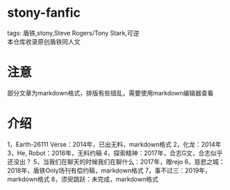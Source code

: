 # stony-fanfic
tags: 盾铁,stony,Steve Rogers/Tony Stark,可逆  
本仓库收录原创盾铁同人文

# 注意
部分文章为markdown格式，排版有些错乱，需要使用markdown编辑器查看

# 介绍
1，Earth-26111 Verse：2014年，已出无料，markdown格式
2，化龙：2014年
3，He, Robot：2016年，无料约稿
4，探索精神：2017年，合志G文，合志似乎还没出？
5，当我们在聊天的时候我们在聊什么：2017年，赠rejo
6，慈悲之城：2018年，盾铁Only场刊有偿约稿，markdown格式
7，事不过三：2019年，markdown格式
8，须臾跳跃：未完成，markdown格式
